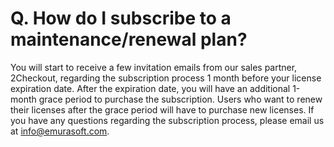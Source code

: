 # Q. How do I subscribe to a maintenance/renewal plan?

You will start to receive a few invitation emails from our sales partner, 2Checkout, regarding the subscription process 1 month before your license expiration date. After the expiration date, you will have an additional 1-month grace period to purchase the subscription. Users who want to renew their licenses after the grace period will have to purchase new licenses. If you have any questions regarding the subscription process, please email us at [info@emurasoft.com](mailto:info@emurasoft.com).
